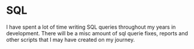 # SQL

I have spent a lot of time writing SQL queries throughout my years in development. There will be a misc amount of sql querie fixes, reports and other scripts that I may have created on my journey.
